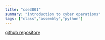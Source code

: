 ```yaml
---
title: "cse3801"
summary: "introduction to cyber operations"
tags: ["class","assembly","python"]
---
```

[github repository](https://github.com/tygutowski/cse3801)